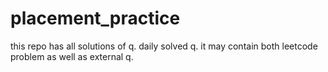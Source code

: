 # placement_practice
this repo has all solutions of q. daily solved q. it may contain both leetcode problem as well as external q.
